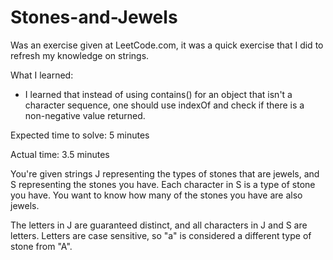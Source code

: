 # Stones-and-Jewels

Was an exercise given at LeetCode.com, it was a quick exercise that I did to refresh my knowledge on strings.


What I learned:
- I learned that instead of using contains() for an object that isn't a character sequence, one should use indexOf and check if there is a non-negative value returned.


Expected time to solve: 5 minutes

Actual time: 3.5 minutes


You're given strings J representing the types of stones that are jewels, and S representing the stones you have.  Each character in S is a type of stone you have.  You want to know how many of the stones you have are also jewels.

The letters in J are guaranteed distinct, and all characters in J and S are letters. Letters are case sensitive, so "a" is considered a different type of stone from "A".

